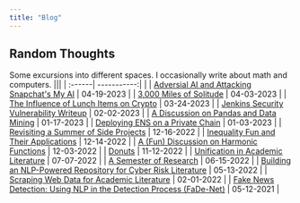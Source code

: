 ```yaml
---
title: "Blog"
---
```


## Random Thoughts

Some excursions into different spaces. I occasionally write about math and computers.
|||
| :------| -----------:|
|
| [Adversial AI and Attacking Snapchat's My AI](/posts/gpt) | 04-19-2023 |
| [3,000 Miles of Solitude](/posts/bike) | 04-03-2023 |
| [The Influence of Lunch Items on Crypto](/posts/bovik) | 03-24-2023 |
| [Jenkins Security Vulnerability Writeup](/posts/pwn) | 02-02-2023 |
| [A Discussion on Pandas and Data Mining](/posts/datamining) | 01-17-2023 |
| [Deploying ENS on a Private Chain](/posts/ens) | 01-03-2023 |
| [Revisiting a Summer of Side Projects](/posts/sosp) | 12-16-2022 |
| [Inequality Fun and Their Applications](/posts/inequalities) | 12-14-2022 |
| [A (Fun) Discussion on Harmonic Functions](/posts/harmonic) | 12-03-2022 |
| [Donuts](/posts/donut) | 11-12-2022 |
| [Unification in Academic Literature](/posts/unified) | 07-07-2022 |
| [A Semester of Research](/posts/firstsem) | 06-15-2022 |
| [Building an NLP-Powered Repository for Cyber Risk Literature](/research/nlpsearch) | 05-13-2022 |
| [Scraping Web Data for Academic Literature](/research/uconnscrape) | 02-01-2022 |
| [Fake News Detection: Using NLP in the Detection Process (FaDe-Net)](/research/fadenet) | 05-12-2021 |
